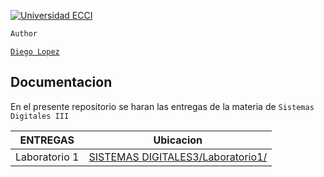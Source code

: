 [![Universidad ECCI][IMGECCI]][ECCIBOG]

```sh
Author
```

[`Diego Lopez`][PERFIL]
## Documentacion

En el presente repositorio se haran las entregas de la materia de `Sistemas Digitales III`

| ENTREGAS | Ubicacion |
| ------ | ------ |
| Laboratorio 1 | [SISTEMAS DIGITALES3/Laboratorio1/][LAB1] |

[//]: # (Referencias)

[LAB1]: </Laboratorio1/>
[PERFIL]: <https://github.com/Alejibiris>
[ECCIBOG]: <https://www.ecci.edu.co/bogota/>
[IMGECCI]: <https://www.ecci.edu.co/wp-content/uploads/2021/11/logo-ECCI.png>

